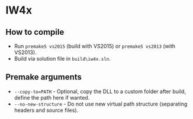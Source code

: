 # IW4x

## How to compile

- Run `premake5 vs2015` (build with VS2015) or `premake5 vs2013` (with VS2013).
- Build via solution file in `build\iw4x.sln`.

## Premake arguments

- `--copy-to=PATH` - Optional, copy the DLL to a custom folder after build, define the path here if wanted.
- `--no-new-structure` - Do not use new virtual path structure (separating headers and source files).
